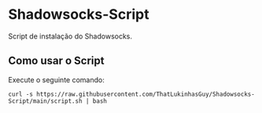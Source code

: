 # Shadowsocks-Script
Script de instalação do Shadowsocks.

## Como usar o Script
Execute o seguinte comando:
```
curl -s https://raw.githubusercontent.com/ThatLukinhasGuy/Shadowsocks-Script/main/script.sh | bash
```
